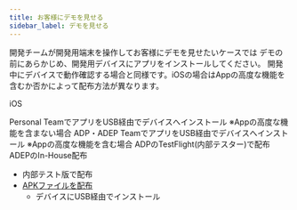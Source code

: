 ```yaml
---
title: お客様にデモを見せる
sidebar_label: デモを見せる
---
```


開発チームが開発用端末を操作してお客様にデモを見せたい​​​​​​​ケースでは
デモの前にあらかじめ、開発用デバイスにアプリをインストールしてください。 開発中にデバイスで動作確認する場合と同様です。iOSの場合はAppの高度な機能を含むか否かによって配布方法が異なります。

iOS

Personal TeamでアプリをUSB経由でデバイスへインストール ※Appの高度な機能を含まない場合
ADP・ADEP TeamでアプリをUSB経由でデバイスへインストール ※Appの高度な機能を含む場合
ADPのTestFlight(内部テスター)で配布
ADEPのIn-House配布



- 内部テスト版で配布
- [APKファイルを配布](distribution/build/android/apk_dist)
   - デバイスにUSB経由でインストール

